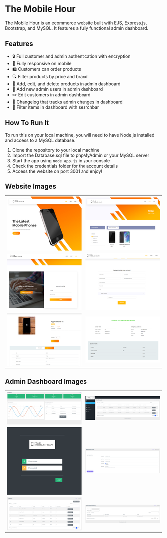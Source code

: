 # The Mobile Hour

The Mobile Hour is an ecommerce website built with EJS, Express.js, Bootstrap, and MySQL. It features a fully functional admin dashboard.

## Features
* 🔒 Full customer and admin authentication with encryption 
* 📱  Fully responsive on mobile
* 🛍️ Customers can order products
* 🔍 Filter products by price and brand
* 📝 Add, edit, and delete products in admin dashboard
* 👤 Add new admin users in admin dashboard
* ✏️ Edit customers in admin dashboard
* 📜 Changelog that tracks admin changes in dashboard
* 🔎 Filter items in dashboard with searchbar

## How To Run It

To run this on your local machine, you will need to have Node.js installed and access to a MySQL database.

1. Clone the repository to your local machine
2. Import the Database.sql file to phpMyAdmin or your MySQL server
5. Start the app using `node app.js` in your console
6. Check the credentials folder for the account details
7. Access the website on port 3001 and enjoy!

## Website Images
<table>
  <tr>
    <td><img src="https://github.com/NeoFoxxo/the-mobile-hour/blob/0fd870b3bbab648515e2637ab50d893a8e9139d6/images/home.png" alt="homepage" width="100%"></td>
    <td><img src="https://github.com/NeoFoxxo/the-mobile-hour/blob/0fd870b3bbab648515e2637ab50d893a8e9139d6/images/shop.png" alt="shop" width="100%"></td>
  </tr>
  <tr>
    <td><img src="https://github.com/NeoFoxxo/the-mobile-hour/blob/0fd870b3bbab648515e2637ab50d893a8e9139d6/images/login.png" alt="login" width="100%"></td>
    <td><img src="https://github.com/NeoFoxxo/the-mobile-hour/blob/0fd870b3bbab648515e2637ab50d893a8e9139d6/images/register.png" alt="register" width="100%"></td>
  </tr>
  <tr>
    <td><img src="https://github.com/NeoFoxxo/the-mobile-hour/blob/d8226f1f3b0785245fb5824fad6048b2ee4a0c7d/images/proddetails.png" alt="product details" width="100%"></td>
    <td><img src="https://github.com/NeoFoxxo/the-mobile-hour/blob/d8226f1f3b0785245fb5824fad6048b2ee4a0c7d/images/order.png" alt="order" width="110%"></td>
  </tr>
</table>

## Admin Dashboard Images
<table>
  <tr>
    <td><img src="https://github.com/NeoFoxxo/the-mobile-hour/blob/0fd870b3bbab648515e2637ab50d893a8e9139d6/images/dashboard.png" alt="dashboard"></td>
    <td><img src="https://github.com/NeoFoxxo/the-mobile-hour/blob/0fd870b3bbab648515e2637ab50d893a8e9139d6/images/useraccounts.png" alt="user accounts" width="100%"></td>
  </tr>
  <tr>
    <td><img src="https://github.com/NeoFoxxo/the-mobile-hour/blob/0fd870b3bbab648515e2637ab50d893a8e9139d6/images/adminlogin.png" alt="login" width="100%" height="80%"></td>
    <td><img src="https://github.com/NeoFoxxo/the-mobile-hour/blob/0fd870b3bbab648515e2637ab50d893a8e9139d6/images/addadmin.png" alt="add admin user" width="100%"></td>
  </tr>
  <tr>
    <td><img src="https://github.com/NeoFoxxo/the-mobile-hour/blob/d8226f1f3b0785245fb5824fad6048b2ee4a0c7d/images/prodadmin.png" alt="products" width="100%"></td>
    <td><img src="https://github.com/NeoFoxxo/the-mobile-hour/blob/d8226f1f3b0785245fb5824fad6048b2ee4a0c7d/images/changelog.png" alt="changelog" width="100%"></td>
  </tr>
</table>
